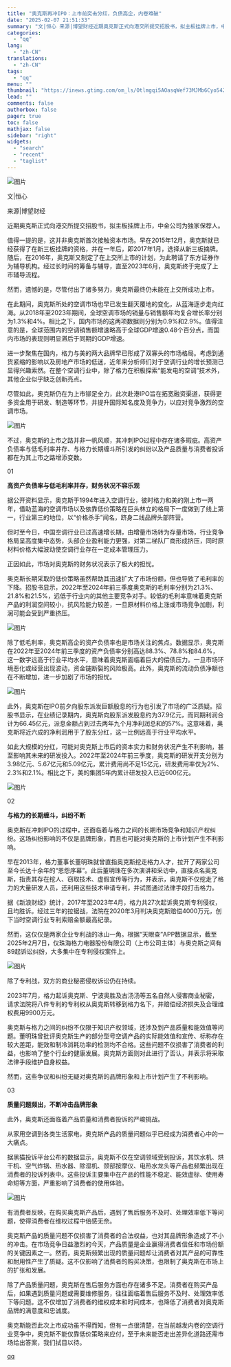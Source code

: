 ```yaml
---
title: "奥克斯再冲IPO：上市前突击分红，负债高企，内卷难破"
date: "2025-02-07 21:51:33"
summary: "文|恒心 来源|博望财经近期奥克斯正式向港交所提交招股书，拟主板挂牌上市，中金公司为独家保荐人。值得..."
categories:
  - "qq"
lang:
  - "zh-CN"
translations:
  - "zh-CN"
tags:
  - "qq"
menu: ""
thumbnail: "https://inews.gtimg.com/om_ls/Otlmgqi5AOasqWef73MJMb6Cyo542ZNsY6yoD5HBCVlO8AA_640360/0"
lead: ""
comments: false
authorbox: false
pager: true
toc: false
mathjax: false
sidebar: "right"
widgets:
  - "search"
  - "recent"
  - "taglist"
---
```


![图片](https://inews.gtimg.com/om_bt/OQAqcPEI_a47XFr_16zZlYniuOODFJPmcFghsIzIGDGxEAA/1000)

文|恒心 

来源|博望财经

近期奥克斯正式向港交所提交招股书，拟主板挂牌上市，中金公司为独家保荐人。

值得一提的是，这并非奥克斯首次接触资本市场。早在2015年12月，奥克斯就已经获得了在新三板挂牌的资格，并在一年后，即2017年1月，选择从新三板摘牌。随后，在2016年，奥克斯又制定了在上交所上市的计划，为此聘请了东方证券作为辅导机构。经过长时间的筹备与辅导，直至2023年6月，奥克斯终于完成了上市辅导流程。

然而，遗憾的是，尽管付出了诸多努力，奥克斯最终仍未能在上交所成功上市。

在此期间，奥克斯所处的空调市场也早已发生翻天覆地的变化，从蓝海逐步走向红海。从2018年至2023年期间，全球空调市场的销量与销售额年均复合增长率分别为1.3%和4%。相比之下，国内市场的这两项数据则分别为0.9%和2.9%。值得注意的是，全球范围内的空调销售额增速略高于全球GDP增速0.48个百分点，而国内市场的表现则明显滞后于同期的GDP增速。

进一步聚焦在国内，格力与美的两大品牌早已形成了双寡头的市场格局。考虑到通货紧缩的影响以及房地产市场的低迷，近年来分析师们对于空调行业的增长预测已显得兴趣索然。在整个空调行业中，除了格力在积极探索“能发电的空调”技术外，其他企业似乎缺乏创新亮点。

尽管如此，奥克斯仍在为上市铆足全力，此次赴港IPO旨在拓宽融资渠道，获得更多资金用于研发、制造等环节，并提升国际知名度及竞争力，以应对竞争激烈的空调市场。

![图片](https://inews.gtimg.com/om_bt/O1em-yN1QdO5Pi0xuE5En4R0xg_1RPbYMXpKyhR0IERzsAA/641)

不过，奥克斯的上市之路并非一帆风顺，其冲刺IPO过程中存在诸多瑕疵。高资产负债率与低毛利率并存、与格力长期缠斗所引发的纠纷以及产品质量与消费者投诉都在为其上市之路增添变数。

  


  

01

**高资产负债率与低毛利率并存，财务状况不容乐观**

据公开资料显示，奥克斯于1994年进入空调行业，彼时格力和美的刚上市一两年，借助蓝海的空调市场以及依靠低价策略在巨头林立的格局下一度做到了线上第一，行业第三的地位，以“价格杀手”闻名，跻身二线品牌头部阵营。

但时至今日，中国空调行业已过高速增长期，由增量市场转为存量市场，行业竞争格局呈高度集中态势，头部企业盈利能力更强，对第二梯队厂商形成挤压，同时原材料价格大幅波动使空调行业存在一定成本管理压力。

正因如此，市场对奥克斯的财务状况表示了极大的担忧。

奥克斯长期采取的低价策略虽然帮助其迅速扩大了市场份额，但也导致了毛利率的下降。招股书显示，2022年至2024年前三季度奥克斯的毛利率分别为21.3%、21.8%和21.5%，远低于行业内的其他主要竞争对手。较低的毛利率意味着奥克斯产品的利润空间较小，抗风险能力较差，一旦原材料价格上涨或市场竞争加剧，利润可能会受到严重挤压。

![图片](https://inews.gtimg.com/om_bt/OikhdkBMo6MjKeFJ_2mVoLccwwf37GkumKsKEqPc8o4IsAA/641)

除了低毛利率，奥克斯高企的资产负债率也是市场关注的焦点。数据显示，奥克斯在2022年至2024年前三季度的资产负债率分别高达88.3%、78.8%和84.6%，这一数字远高于行业平均水平，意味着奥克斯面临着巨大的偿债压力。一旦市场环境恶化或经营出现波动，资金链断裂的风险极高。此外，奥克斯的流动负债净额也在不断增加，进一步加剧了市场的担忧。

![图片](https://inews.gtimg.com/om_bt/Opc-NmMIjKR7fAaVfNIc9D_Qsc3QyHuV9iryGLzrAm7cAAA/641)

此外，奥克斯在IPO前夕向股东派发巨额股息的行为也引发了市场的广泛质疑。招股书显示，在业绩记录期内，奥克斯向股东派发股息约为37.9亿元，而同期利润合计为66.45亿元，派息金额占到过去两年九个月净利润总和的57%。这意味着，奥克斯将近六成的净利润用于了股东分红，这一比例远高于行业平均水平。

如此大规模的分红，可能对奥克斯上市后的资本实力和财务状况产生不利影响，甚至影响其未来的研发投入。2022年至2024年前三季度，奥克斯的研发开支分别为3.98亿元、5.67亿元和5.09亿元，累计费用尚不足15亿元，研发费用率仅为2%、2.3%和2.1%。相比之下，美的集团5年内累计研发投入已近600亿元。

![图片](https://inews.gtimg.com/om_bt/O9d7CwJOdavdfC4BvTRyKKGLS6KpCMg7rKmkJ6PIGQBGkAA/641)

  


  

02

**与格力的长期缠斗，纠纷不断**

奥克斯在冲刺IPO的过程中，还面临着与格力之间的长期市场竞争和知识产权纠纷。这场纠纷影响的不仅是品牌形象，而且也可能对奥克斯的上市计划产生不利影响。

早在2013年，格力董事长董明珠就曾直指奥克斯挖走格力人才，拉开了两家公司至今长达十余年的“恩怨序幕”。此后董明珠在多次演讲和采访中，直接点名奥克斯，指责其存在挖人、窃取技术、虚假宣传等行为，并表示，奥克斯不仅挖走了格力的大量研发人员，还利用这些技术申请专利，并试图通过法律手段打击格力。

据《新浪财经》统计，2017年至2023年4月，格力共27次起诉奥克斯专利侵权，且均胜诉。经过三年的拉锯战，法院在2020年3月判决奥克斯赔偿4000万元，创下当时空调行业专利索赔金额最高纪录。

然而，这仅仅是两家企业专利战的冰山一角。根据“天眼查”APP数据显示，截至2025年2月7日，仅珠海格力电器股份有限公司（上市公司主体）与奥克斯之间有89起诉讼纠纷，大多集中在专利侵权案件上。

![图片](https://inews.gtimg.com/om_bt/O77jcBqEceJ5_QhLUHmNyTl7NjWnKWHRE_cUloBFNqpYEAA/641)

除了专利战，双方的商业秘密侵权诉讼仍在持续。

2023年7月，格力起诉奥克斯、宁波奥胜及古汤汤等五名自然人侵害商业秘密，请求法院将八件专利的专利权从奥克斯转移到格力名下，并赔偿经济损失及合理维权费用9900万元。

奥克斯与格力之间的纠纷不仅限于知识产权领域，还涉及到产品质量和能效值等问题。董明珠曾批评奥克斯生产的部分型号空调产品的实际能效值和宣传、标称存在较大差距，能效和制冷消耗功率的检测均不合格。这些问题不仅损害了消费者的利益，也影响了整个行业的健康发展。奥克斯方面则对此进行了否认，并表示将采取法律手段维护自身权益。

然而，这些争议和纠纷无疑对奥克斯的品牌形象和上市计划产生了不利影响。

  


  

03

**质量问题频出，不断冲击品牌形象**

此外，奥克斯还面临着产品质量和消费者投诉的严峻挑战。

从家用空调到各类生活家电，奥克斯产品的质量问题似乎已经成为消费者心中的一大痛点。

据黑猫投诉平台公布的数据显示，奥克斯不仅在空调领域受到投诉，其饮水机、烘干机、空气炸锅、热水器、除湿机、颈部按摩仪、电热水龙头等产品也频繁出现在消费者的投诉列表中。这些投诉主要集中在产品的性能不稳定、能效虚标、使用寿命短等方面，严重影响了消费者的使用体验。

![图片](https://inews.gtimg.com/om_bt/OxcmsutESAp4RU-WwtOwnzog8pbdPz5qU2sH2htWSaieYAA/641)

有消费者反映，在购买奥克斯产品后，遇到了售后服务不及时、处理效率低下等问题，使得消费者在维权过程中倍感无奈。

奥克斯产品的质量问题不仅损害了消费者的合法权益，也对其品牌形象造成了不小的冲击。在市场竞争日益激烈的今天，产品质量是企业赢得消费者信任和市场份额的关键因素之一。然而，奥克斯频繁出现的质量问题却让消费者对其产品的可靠性和耐用性产生了质疑。这不仅影响了消费者的购买决策，也限制了奥克斯在市场上的扩张和发展。

除了产品质量问题，奥克斯在售后服务方面也存在诸多不足。消费者在购买产品后，如果遇到质量问题或需要维修服务，往往面临着售后服务不及时、处理效率低下等问题。这不仅增加了消费者的维权成本和时间成本，也降低了消费者对奥克斯品牌的满意度和忠诚度。

奥克斯能否此次上市成功虽不得而知，但有一点很清楚，在当前越发内卷的空调行业竞争中，奥克斯不能仅靠低价策略来应付，至于未来能否走出差异化道路还需市场给出答案，我们拭目以待。

[qq](https://new.qq.com/rain/a/20250207A090C900)
